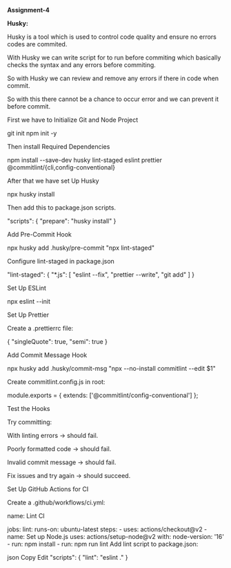 **Assignment-4**
 
**Husky:**
 
Husky is a tool which is used to control code quality and ensure no errors codes are commited.
 
With Husky we can write script for to run before commiting which basically checks the syntax and any errors before commiting.
 
So with Husky we can review and remove any errors if there in code when commit.
 
So with this there cannot be a chance to occur error and we can prevent it before commit.
 
First we have to Initialize Git and Node Project
 
git init
npm init -y
 
Then install Required Dependencies
 
npm install --save-dev husky lint-staged eslint prettier @commitlint/{cli,config-conventional}
 
After that we have set Up Husky
 
npx husky install
 
Then add this to package.json scripts.
 
"scripts": {
  "prepare": "husky install"
}
 
Add Pre-Commit Hook
 
npx husky add .husky/pre-commit "npx lint-staged"
 
Configure lint-staged in package.json
 
"lint-staged": {
  "*.js": [
    "eslint --fix",
    "prettier --write",
    "git add"
  ]
}
 
Set Up ESLint
 
npx eslint --init
 
Set Up Prettier
 
Create a .prettierrc file:
 
{
  "singleQuote": true,
  "semi": true
}
 
Add Commit Message Hook
 
npx husky add .husky/commit-msg "npx --no-install commitlint --edit $1"
 
Create commitlint.config.js in root:
 
module.exports = {
  extends: ['@commitlint/config-conventional']
};
 
Test the Hooks
 
Try committing:
 
With linting errors → should fail.
 
Poorly formatted code → should fail.
 
Invalid commit message → should fail.
 
Fix issues and try again → should succeed.
 
Set Up GitHub Actions for CI
 
Create a .github/workflows/ci.yml:
 
name: Lint CI
 
jobs:
  lint:
    runs-on: ubuntu-latest
    steps:
      - uses: actions/checkout@v2
      - name: Set up Node.js
        uses: actions/setup-node@v2
        with:
          node-version: '16'
      - run: npm install
      - run: npm run lint
Add lint script to package.json:
 
json
Copy
Edit
"scripts": {
  "lint": "eslint ."
}
